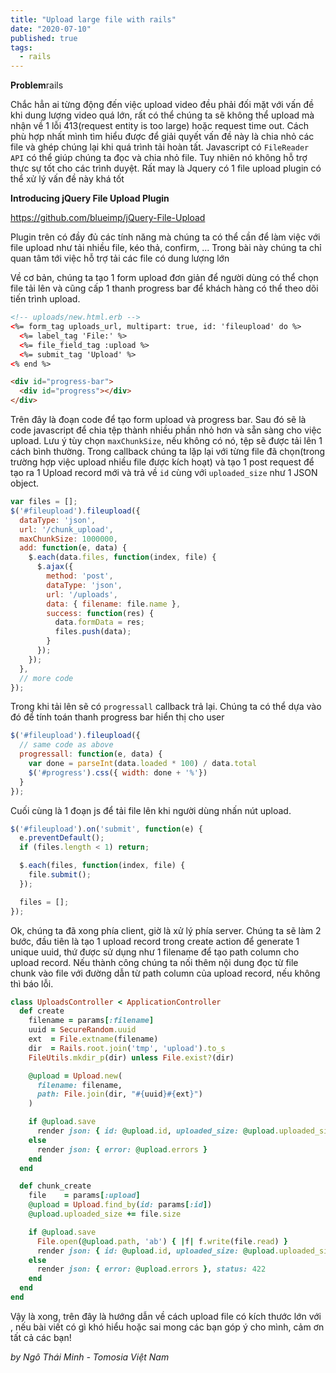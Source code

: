 ```yaml
---
title: "Upload large file with rails"
date: "2020-07-10"
published: true
tags:
  - rails
---
```

**Problem**rails

Chắc hẳn ai từng động đến việc upload video đều phải đối mặt với vấn đề khi dung lượng video quá lớn, rất có thể chúng ta sẽ không thể upload mà nhận về 1 lỗi 413(request entity is too large) hoặc request time out. Cách phù hợp nhất mình tìm hiểu được để giải quyết vấn đề này là chia nhỏ các file và ghép chúng lại khi quá trình tải hoàn tất. Javascript có `FileReader API` có thể giúp chúng ta đọc và chia nhỏ file. Tuy nhiên nó không hỗ trợ thực sự tốt cho các trình duyệt. Rất may là Jquery có 1 file upload plugin có thể xử lý vấn đề này khá tốt

**Introducing jQuery File Upload Plugin**

https://github.com/blueimp/jQuery-File-Upload

Plugin trên có đầy đủ các tính năng mà chúng ta có thể cần để làm việc với file upload như tải nhiều file, kéo thả, confirm, ... Trong bài này chúng ta chỉ quan tâm tới việc hỗ trợ tải các file có dung lượng lớn

Về cơ bản, chúng ta tạo 1 form upload đơn giản để người dùng có thể chọn file tải lên và cũng cấp 1 thanh progress bar để khách hàng có thể theo dõi tiến trình upload.

```html
<!-- uploads/new.html.erb -->
<%= form_tag uploads_url, multipart: true, id: 'fileupload' do %>
  <%= label_tag 'File:' %>
  <%= file_field_tag :upload %>
  <%= submit_tag 'Upload' %>
<% end %>

<div id="progress-bar">
  <div id="progress"></div>
</div>
```

Trên đây là đoạn code để tạo form upload và progress bar. Sau đó sẽ là code javascript để chia tệp thành nhiều phần nhỏ hơn và sẵn sàng cho việc upload. Lưu ý tùy chọn  `maxChunkSize`, nếu không có nó, tệp sẽ được tải lên 1 cách bình thường. Trong callback chúng ta lặp lại với từng file đã chọn(trong trường hợp việc upload nhiều file được kích hoạt) và tạo 1 post request để tạo ra 1 Upload record mới và trả về `id` cùng với `uploaded_size` như 1 JSON object.

```js
var files = [];
$('#fileupload').fileupload({
  dataType: 'json',
  url: '/chunk_upload',
  maxChunkSize: 1000000,
  add: function(e, data) {
    $.each(data.files, function(index, file) {
      $.ajax({
        method: 'post',
        dataType: 'json',
        url: '/uploads',
        data: { filename: file.name },
        success: function(res) {
          data.formData = res;
          files.push(data);
        }
      });
    });
  },
  // more code
});
```

Trong khi tải lên sẽ có `progressall` callback trả lại. Chúng ta có thể dựa vào đó để tính toán thanh progress bar hiển thị cho user

```js
$('#fileupload').fileupload({
  // same code as above
  progressall: function(e, data) {
    var done = parseInt(data.loaded * 100) / data.total
    $('#progress').css({ width: done + '%'})
  }
});
```

Cuối cùng là 1 đoạn js để tải file lên khi người dùng nhấn nút upload.

```js
$('#fileupload').on('submit', function(e) {
  e.preventDefault();
  if (files.length < 1) return;

  $.each(files, function(index, file) {
    file.submit();
  });

  files = [];
});
```

Ok, chúng ta đã xong phía client, giờ là xử lý phía server. Chúng ta sẽ làm 2 bước, đầu tiên là tạo 1 upload record trong create action để generate 1 unique uuid, thứ được sử dụng như 1 filename để tạo path column cho upload record. Nếu thành công chúng ta nối thêm nội dung đọc từ file chunk vào file với đường dẫn từ path column của upload record, nếu không thì báo lỗi.

```ruby
class UploadsController < ApplicationController
  def create
    filename = params[:filename]
    uuid = SecureRandom.uuid
    ext  = File.extname(filename)
    dir  = Rails.root.join('tmp', 'upload').to_s
    FileUtils.mkdir_p(dir) unless File.exist?(dir)

    @upload = Upload.new(
      filename: filename,
      path: File.join(dir, "#{uuid}#{ext}")
    )

    if @upload.save
      render json: { id: @upload.id, uploaded_size: @upload.uploaded_size }
    else
      render json: { error: @upload.errors }
    end
  end

  def chunk_create
    file    = params[:upload]
    @upload = Upload.find_by(id: params[:id])
    @upload.uploaded_size += file.size

    if @upload.save
      File.open(@upload.path, 'ab') { |f| f.write(file.read) }
      render json: { id: @upload.id, uploaded_size: @upload.uploaded_size }
    else
      render json: { error: @upload.errors }, status: 422
    end
  end
end
```
Vậy là xong, trên đây là hướng dẫn về cách upload file có kích thước lớn với , nếu bài viết có gì khó hiểu hoặc sai mong các bạn góp ý cho mình, cảm ơn tất cả các bạn!

*by Ngô Thái Minh - Tomosia Việt Nam*
